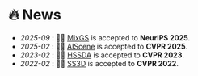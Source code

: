 # 🔥 News
<!-- 加点表情包,直接复制图片即可  https://github.com/guodongxiaren/README/blob/master/emoji.md?tdsourcetag=s_pcqq_aiomsg -->
- *2025-09* : 🎉🎉 [MixGS](https://mixgs.github.io/) is accepted to **NeurIPS 2025**.
- *2025-02* : 🎉🎉 [AIScene](https://openaccess.thecvf.com/content/CVPR2025/papers/Liu_Exploring_Scene_Affinity_for_Semi-Supervised_LiDAR_Semantic_Segmentation_CVPR_2025_paper.pdf) is accepted to **CVPR 2025**.
- *2023-02* : 🎉🎉 [HSSDA](https://openaccess.thecvf.com/content/CVPR2023/papers/Liu_Hierarchical_Supervision_and_Shuffle_Data_Augmentation_for_3D_Semi-Supervised_Object_CVPR_2023_paper.pdf) is accepted to **CVPR 2023**.
- *2022-02* : 🎉🎉 [SS3D](https://openaccess.thecvf.com/content/CVPR2022/papers/Liu_SS3D_Sparsely-Supervised_3D_Object_Detection_From_Point_Cloud_CVPR_2022_paper.pdf) is accepted to **CVPR 2022**.